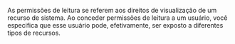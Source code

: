 As permissões de leitura se referem aos direitos de visualização de um recurso de sistema. Ao conceder permissões de leitura a um usuário, você especifica que esse usuário pode, efetivamente, ser exposto a diferentes tipos de recursos.